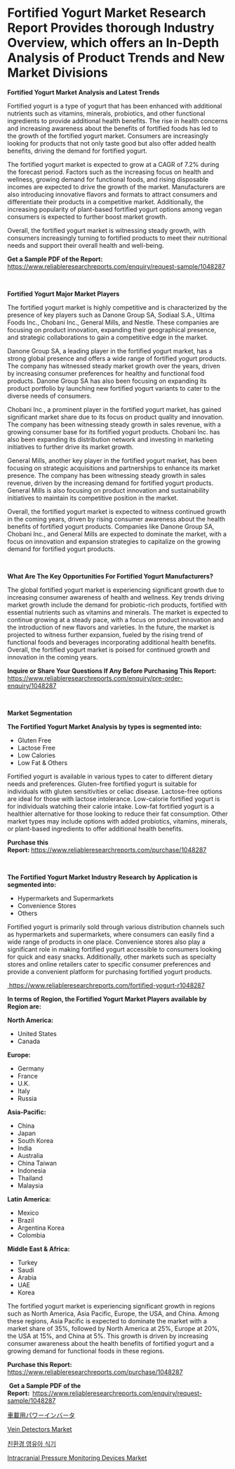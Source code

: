 <p><h1>Fortified Yogurt Market Research Report Provides thorough Industry Overview, which offers an In-Depth Analysis of Product Trends and New Market Divisions</h1></p><p><strong>Fortified Yogurt Market Analysis and Latest Trends</strong></p>
<p><p>Fortified yogurt is a type of yogurt that has been enhanced with additional nutrients such as vitamins, minerals, probiotics, and other functional ingredients to provide additional health benefits. The rise in health concerns and increasing awareness about the benefits of fortified foods has led to the growth of the fortified yogurt market. Consumers are increasingly looking for products that not only taste good but also offer added health benefits, driving the demand for fortified yogurt.</p><p>The fortified yogurt market is expected to grow at a CAGR of 7.2% during the forecast period. Factors such as the increasing focus on health and wellness, growing demand for functional foods, and rising disposable incomes are expected to drive the growth of the market. Manufacturers are also introducing innovative flavors and formats to attract consumers and differentiate their products in a competitive market. Additionally, the increasing popularity of plant-based fortified yogurt options among vegan consumers is expected to further boost market growth.</p><p>Overall, the fortified yogurt market is witnessing steady growth, with consumers increasingly turning to fortified products to meet their nutritional needs and support their overall health and well-being.</p></p>
<p><strong>Get a Sample PDF of the Report:&nbsp;</strong> <a href="https://www.reliableresearchreports.com/enquiry/request-sample/1048287">https://www.reliableresearchreports.com/enquiry/request-sample/1048287</a></p>
<p>&nbsp;</p>
<p><strong>Fortified Yogurt Major Market Players</strong></p>
<p><p>The fortified yogurt market is highly competitive and is characterized by the presence of key players such as Danone Group SA, Sodiaal S.A., Ultima Foods Inc., Chobani Inc., General Mills, and Nestle. These companies are focusing on product innovation, expanding their geographical presence, and strategic collaborations to gain a competitive edge in the market.</p><p>Danone Group SA, a leading player in the fortified yogurt market, has a strong global presence and offers a wide range of fortified yogurt products. The company has witnessed steady market growth over the years, driven by increasing consumer preferences for healthy and functional food products. Danone Group SA has also been focusing on expanding its product portfolio by launching new fortified yogurt variants to cater to the diverse needs of consumers.</p><p>Chobani Inc., a prominent player in the fortified yogurt market, has gained significant market share due to its focus on product quality and innovation. The company has been witnessing steady growth in sales revenue, with a growing consumer base for its fortified yogurt products. Chobani Inc. has also been expanding its distribution network and investing in marketing initiatives to further drive its market growth.</p><p>General Mills, another key player in the fortified yogurt market, has been focusing on strategic acquisitions and partnerships to enhance its market presence. The company has been witnessing steady growth in sales revenue, driven by the increasing demand for fortified yogurt products. General Mills is also focusing on product innovation and sustainability initiatives to maintain its competitive position in the market.</p><p>Overall, the fortified yogurt market is expected to witness continued growth in the coming years, driven by rising consumer awareness about the health benefits of fortified yogurt products. Companies like Danone Group SA, Chobani Inc., and General Mills are expected to dominate the market, with a focus on innovation and expansion strategies to capitalize on the growing demand for fortified yogurt products.</p></p>
<p>&nbsp;</p>
<p><strong>What Are The Key Opportunities For Fortified Yogurt Manufacturers?</strong></p>
<p><p>The global fortified yogurt market is experiencing significant growth due to increasing consumer awareness of health and wellness. Key trends driving market growth include the demand for probiotic-rich products, fortified with essential nutrients such as vitamins and minerals. The market is expected to continue growing at a steady pace, with a focus on product innovation and the introduction of new flavors and varieties. In the future, the market is projected to witness further expansion, fueled by the rising trend of functional foods and beverages incorporating additional health benefits. Overall, the fortified yogurt market is poised for continued growth and innovation in the coming years.</p></p>
<p><strong>Inquire or Share Your Questions If Any Before Purchasing This Report:</strong> <a href="https://www.reliableresearchreports.com/enquiry/pre-order-enquiry/1048287">https://www.reliableresearchreports.com/enquiry/pre-order-enquiry/1048287</a></p>
<p>&nbsp;</p>
<p><strong>Market Segmentation</strong></p>
<p><strong>The Fortified Yogurt Market Analysis by types is segmented into:</strong></p>
<p><ul><li>Gluten Free</li><li>Lactose Free</li><li>Low Calories</li><li>Low Fat & Others</li></ul></p>
<p><p>Fortified yogurt is available in various types to cater to different dietary needs and preferences. Gluten-free fortified yogurt is suitable for individuals with gluten sensitivities or celiac disease. Lactose-free options are ideal for those with lactose intolerance. Low-calorie fortified yogurt is for individuals watching their calorie intake. Low-fat fortified yogurt is a healthier alternative for those looking to reduce their fat consumption. Other market types may include options with added probiotics, vitamins, minerals, or plant-based ingredients to offer additional health benefits.</p></p>
<p><strong>Purchase this Report:&nbsp;</strong><a href="https://www.reliableresearchreports.com/purchase/1048287">https://www.reliableresearchreports.com/purchase/1048287</a></p>
<p>&nbsp;</p>
<p><strong>The Fortified Yogurt Market Industry Research by Application is segmented into:</strong></p>
<p><ul><li>Hypermarkets and Supermarkets</li><li>Convenience Stores</li><li>Others</li></ul></p>
<p><p>Fortified yogurt is primarily sold through various distribution channels such as hypermarkets and supermarkets, where consumers can easily find a wide range of products in one place. Convenience stores also play a significant role in making fortified yogurt accessible to consumers looking for quick and easy snacks. Additionally, other markets such as specialty stores and online retailers cater to specific consumer preferences and provide a convenient platform for purchasing fortified yogurt products.</p></p>
<p><a href="https://www.reliableresearchreports.com/fortified-yogurt-r1048287">&nbsp;https://www.reliableresearchreports.com/fortified-yogurt-r1048287</a></p>
<p><strong>In terms of Region, the Fortified Yogurt Market Players available by Region are:</strong></p>
<p>
    <p> <strong> North America: </strong>
        <ul>
            <li>United States</li>
            <li>Canada</li>
        </ul>
        </p> 
    <p> <strong> Europe: </strong>
        <ul>
            <li>Germany</li>
            <li>France</li>
            <li>U.K.</li>
            <li>Italy</li>
            <li>Russia</li>
        </ul>
        </p> 
    <p> <strong> Asia-Pacific: </strong>
        <ul>
            <li>China</li>
            <li>Japan</li>
            <li>South Korea</li>
            <li>India</li>
            <li>Australia</li>
            <li>China Taiwan</li>
            <li>Indonesia</li>
            <li>Thailand</li>
            <li>Malaysia</li>
        </ul>
        </p> 
    <p> <strong> Latin America: </strong>
        <ul>
            <li>Mexico</li>
            <li>Brazil</li>
            <li>Argentina Korea</li>
            <li>Colombia</li>
        </ul>
        </p> 
    <p> <strong> Middle East & Africa: </strong>
        <ul>
            <li>Turkey</li>
            <li>Saudi</li>
            <li>Arabia</li>
            <li>UAE</li>
            <li>Korea</li>
        </ul>
    </p>
    </p>
<p><p>The fortified yogurt market is experiencing significant growth in regions such as North America, Asia Pacific, Europe, the USA, and China. Among these regions, Asia Pacific is expected to dominate the market with a market share of 35%, followed by North America at 25%, Europe at 20%, the USA at 15%, and China at 5%. This growth is driven by increasing consumer awareness about the health benefits of fortified yogurt and a growing demand for functional foods in these regions.</p></p>
<p><strong>Purchase this Report: </strong><a href="https://www.reliableresearchreports.com/purchase/1048287">https://www.reliableresearchreports.com/purchase/1048287</a></p>
<p>&nbsp;<strong>Get a Sample PDF of the Report:&nbsp;&nbsp;</strong><a href="https://www.reliableresearchreports.com/enquiry/request-sample/1048287">https://www.reliableresearchreports.com/enquiry/request-sample/1048287</a></p>
<p><strong></strong></p>
<p><p><a href="https://medium.com/@frankfurter35566/%E8%87%AA%E5%8B%95%E8%BB%8A%E7%94%A8%E3%83%91%E3%83%AF%E3%83%BC%E3%82%A4%E3%83%B3%E3%83%90%E3%83%BC%E3%82%BF%E3%83%BC%E3%81%AE%E5%B8%82%E5%A0%B4%E3%82%B7%E3%82%A7%E3%82%A2%E3%81%8A%E3%82%88%E3%81%B3%E5%B8%82%E5%A0%B4%E5%88%86%E6%9E%90-%E6%88%90%E9%95%B7%E3%83%88%E3%83%AC%E3%83%B3%E3%83%89%E3%81%8A%E3%82%88%E3%81%B3%E4%BA%88%E6%B8%AC-2024%E5%B9%B4-2031%E5%B9%B4-0047050d1c1b">車載用パワーインバータ</a></p><p><a href="https://www.linkedin.com/pulse/vein-detectors-market-trends-forecast-competitive-analysis-2031-gaise">Vein Detectors Market</a></p><p><a href="https://github.com/RickyMetzDVM/Market-Research-Report-List-1/blob/main/3322495160146.md">친환경 영유아 식기</a></p><p><a href="https://www.linkedin.com/pulse/intracranial-pressure-monitoring-devices-market-trends-forecast-dlq7e">Intracranial Pressure Monitoring Devices Market</a></p></p>